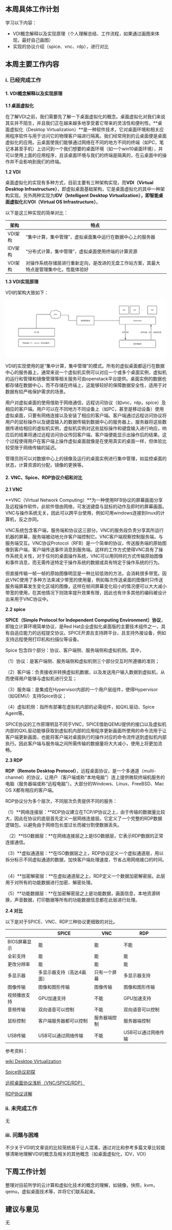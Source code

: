 ## 本周具体工作计划

学习以下内容：

- VDI概念解释以及实现原理（个人理解总结、工作流程，如果通过画图来体现，最好自己画图）
- 实现的协议介绍（spice、vnc、rdp），进行对比



## 本周主要工作内容

### i. 已经完成工作

#### 1. VDI概念解释以及实现原理

**1.1 桌面虚拟化**

在了解VDI之前，我们需要先了解一下桌面虚拟化的概念。桌面虚拟化对我们来说其实并不陌生，并且我们正在越来越多地享受着它带来的灵活性和便利性。**桌面虚拟化（Desktop Virtualization）**是一种软件技术，它对桌面环境和相关应用程序软件与用于访问它的物理客户端进行隔离。我们经常用到的云桌面便是桌面虚拟化的应用。云桌面使我们能够通过网络在不同的地方不同的终端（如PC，笔记本甚至手机）上访问到一个我们想要的桌面环境（如一个win10桌面环境），并可以使用上面的应用程序，且该桌面环境与我们的终端是隔离的，在云桌面中的操作并不会影响到我们的终端。

**1.2 VDI**

桌面虚拟化的实现有多种方式，目前主要有三种架构实现，而**VDI（Virtual Desktop Infrastructure）**，即虚拟桌面基础架构，它是桌面虚拟化的其中一种架构实现。另外两种实现为**IDV（Intelligent Desktop Virtualization），即智能桌面虚拟化**和**VOI（Virtual OS Infrastructure）**。

以下是这三种实现的简单对比：

| 架构    | 特点                                                         |
| ------- | ------------------------------------------------------------ |
| VDI架构 | “集中计算，集中管理”，虚拟桌面集中运行在数据中心上的服务器   |
| IDV架构 | “分布式计算，集中管理”，虚拟桌面使用终端的计算资源           |
| VOI架构 | 对操作系统存储层进行重新定向，是改进的无盘工作站方案，其最大特点是管理集中化，性能体验好 |



**1.3 VDI实现原理**

VDI的架构大致如下：

![VDI](images/VDI.png?raw=true)

VDI的实现使用的是“集中计算，集中管理”的模式。所有的虚拟桌面都运行在数据中心的服务器上，通常来说一个虚拟机实例可以对应一个或多个桌面实例，虚拟机的运行和管理和镜像管理等相关服务可由openstack平台提供。桌面实例的数据也都存储在数据中心，而不存储在终端上，这能够较好的保障数据安全性，适用于对数据有较严格保护需求的场景。

用户对虚拟桌面的使用借助于网络通信，远程访问协议（如vnc，rdp，spice）及相应的客户端。用户可以在不同地方不同设备上（如PC，甚至是移动设备）使用虚拟桌面，只要有网络连接以及安装了相应的客户端。客户端通过远程访问协议将用户的鼠标操作以及键盘输入的数据传输到数据中心的服务器上，服务器将这些数据传递给相应的虚拟机实例，虚拟机实例对这些鼠标操作和键盘输入进行响应，响应后的结果将通过远程访问协议传回客户端，客户端便能显示出操作后的结果。这个过程使得用户在客户端上操作虚拟桌面就像是在使用真实的桌面一样，但体验比较受限于网络传输的延迟。  

管理员则可以对数据中心上的镜像及运行的桌面实例进行集中管理，如监控桌面的状态，计算资源的分配，镜像的更换等。



#### 2. VNC、Spice、RDP协议介绍和对比

**2.1 VNC**

**VNC（Virtual Network Computing）**为一种使用RFB协议的屏幕画面分享及远程操作软件。此软件借由网络，可发送键盘与鼠标的动作及即时的屏幕画面。 VNC与操作系统无关，因此可以跨平台使用，例如可用windows连接到linux的计算机，反之亦同。

VNC系统包含客户端，服务端和协议这三部分。VNC的服务段负责分享其所运行机器的屏幕，服务端被动地允许客户端控制它。VNC客户端观察控制服务端，与服务端交互。VNC协议Protocol（RFB）是一个简单的协议，传送服务端的原始图像到客户端，客户端传送事件消息到服务端。这样的工作方式使得VNC具有了操作系统无关性，对于任何的桌面操作系统，VNC可以用同样的方式传输原始图像和事件消息，而无需传送特定于操作系统的数据或具有特定于操作系统的行为。

但直接传输一帧一帧的原始图像明显是一种比较低效的方法，会消耗很多带宽。因此VNC使用了多种方法来减少带宽的使用量，例如每次传送桌面的图像时只传送服务端屏幕发生变化区域的图像，这样在帧间屏幕变化较小的情况便可以大大减小带宽的使用，在其他情况下则效率提升效果有限，因此也有许多其他的编码被设计出来用于VNC协议中。



**2.2 spice**

**SPICE（Simple Protocol for Independent Computing Environment）协议**，即独立计算环境简单协议，是Red Hat企业虚拟化桌面版的主要技术组件之一，具有自适应能力的远程提交协议。SPICE开源且支持跨平台，且支持外接设备，例如支持远程使用打印机和扫描仪等设备。

Spice 包含四个部分：协议、客户端侧、服务端侧和虚拟机侧。其中，

（1）协议：是客户端侧、服务端侧和虚拟机侧三个部分交互时所遵循的准则；

（2）客户端：负责接收并转换虚拟机数据，以及发送用户输入数据到虚拟机，从而使得用户能够与虚拟机进行交互；

（3）服务端：是集成在Hypervisor内部的一个用户层组件，使得Hypervisor（如QEMU）支持Spice协议；

（4）虚拟机侧：指所有部署在虚拟机内部的必需组件，如QXL驱动、Spice Agent等。

SPICE协议的工作原理明显不同于VNC，SPICE借助QEMU提供的接口以及虚拟机内部的QXL驱动能够获取到虚拟机内部的应用程序更新画面所使用的命令流用于让客户端更新画面，也能将客户端对桌面执行的操作对应的命令流传送到虚拟机内部执行。因此客户端与服务端之间所需传输的数据量将大大减小，使用上将更加流畅。



**2.3 RDP**

**RDP（Remote Desktop Protocol）**，远程桌面协议，是一个多通道（multi-channel）的协议，让用户（客户端或称“本地电脑”）连上提供微软终端机服务的电脑（服务器端或称“远程电脑”）。大部分的Windows、Linux、FreeBSD、Mac OS X都有相应的客户端。

RDP协议分为多个层次，不同层次负责提供不同的服务： 

（1）**网络连接层：**RDP协议建立在TCP/IP协议之上，由于传输的数据量比较大，因此在协议的底层首先定义一层网络连接层。它定义了一个完整的RDP数据逻辑包，以避免由于网络包长度过长而被分割使数据丢失。     

 （2）**ISO数据层：**在网络连接层之上是ISO数据层，它表示RDP数据的正常连接通信。      

（3）**虚拟通道层：**在ISO数据层之上，RDP协议定义一个虚拟通道层，用以拆分标示不同虚拟通道的数据，加快客户端处理速度，节省占用网络接口的时间。      

（4）**加密解密层：**在虚拟通道层之上，RDP定义一个数据加密解密层。此层用于对所有的功能数据进行加密、解密处理。      

（5）**功能数据层：**在加密解密层之上是功能数据，画面信息，本地资源转换，声音数据，打印数据等所有的功能数据信息都在此层进行处理。



**2.4 对比**

以下是对于SPICE、VNC、RDP三种协议更细致的对比。

|              | SPICE                     | VNC          | RDP                 |
| ------------ | ------------------------- | ------------ | ------------------- |
| BIOS屏幕显示 | 能                        | 能           | 不能                |
| 全彩支持     | 能                        | 能           | 能                  |
| 更改分辨率   | 能                        | 能           | 能                  |
| 多显示器     | 多显示器支持（高达4画面） | 只有一个屏幕 | 多显示器支持        |
| 图像传输     | 图像和图形传输            | 图像传输     | 图像和图形传输      |
| 视频播放支持 | GPU加速支持               | 不能         | GPU加速支持         |
| 音频传输     | 双向语音可以控制          | 不能         | 双向语音可以控制    |
| 鼠标控制     | 客户端服务器都可以控制    | 服务器端控制 | 服务器端控制        |
| USB传输      | USB可以通过网络传输       | 不能         | USB可以通过网络传输 |



参考资料：

[wiki Desktop Virtualization](<https://en.wikipedia.org/wiki/Desktop_virtualization#System_architectures> )

[Spice协议初探](<https://zhuanlan.zhihu.com/p/31683928> )

[远程桌面协议浅析（VNC/SPICE/RDP）](<https://blog.csdn.net/wait_for_taht_day5/article/details/51396823> )

[RDP协议详解](<https://blog.csdn.net/songshiMVP1/article/details/46441929> )



### ii. 未完成工作

无



### iii. 问题与困难

不少关于VDI的文章说的比较笼统易于让人混淆，通过对比和参考多篇文章比较能够清晰地理解VDI的概念及相关的其他概念（如桌面虚拟化，IDV，VOI）



## 下周工作计划

整理对目前所学的云计算和虚拟化技术的概念的理解，如镜像，快照，kvm，qemu，虚拟桌面技术等，并将它们联系起来。



## 建议与意见

无